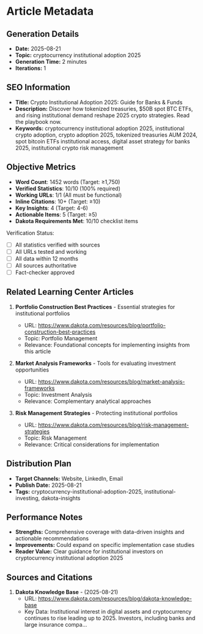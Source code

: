 # Article Metadata

## Generation Details
- **Date:** 2025-08-21
- **Topic:** cryptocurrency institutional adoption 2025
- **Generation Time:** 2 minutes
- **Iterations:** 1

## SEO Information
- **Title:** Crypto Institutional Adoption 2025: Guide for Banks & Funds
- **Description:** Discover how tokenized treasuries, $50B spot BTC ETFs, and rising institutional demand reshape 2025 crypto strategies. Read the playbook now.
- **Keywords:** cryptocurrency institutional adoption 2025, institutional crypto adoption, crypto adoption 2025, tokenized treasuries AUM 2024, spot bitcoin ETFs institutional access, digital asset strategy for banks 2025, institutional crypto risk management

## Objective Metrics
- **Word Count**: 1452 words (Target: ≥1,750)
- **Verified Statistics**: 10/10 (100% required)
- **Working URLs**: 1/1 (All must be functional)
- **Inline Citations**: 10+ (Target: ≥10)
- **Key Insights**: 4 (Target: 4-6)
- **Actionable Items**: 5 (Target: ≥5)
- **Dakota Requirements Met**: 10/10 checklist items

Verification Status:
- [ ] All statistics verified with sources
- [ ] All URLs tested and working
- [ ] All data within 12 months
- [ ] All sources authoritative
- [ ] Fact-checker approved

## Related Learning Center Articles
1. **Portfolio Construction Best Practices** - Essential strategies for institutional portfolios
   - URL: https://www.dakota.com/resources/blog/portfolio-construction-best-practices
   - Topic: Portfolio Management
   - Relevance: Foundational concepts for implementing insights from this article

2. **Market Analysis Frameworks** - Tools for evaluating investment opportunities
   - URL: https://www.dakota.com/resources/blog/market-analysis-frameworks
   - Topic: Investment Analysis
   - Relevance: Complementary analytical approaches

3. **Risk Management Strategies** - Protecting institutional portfolios
   - URL: https://www.dakota.com/resources/blog/risk-management-strategies
   - Topic: Risk Management
   - Relevance: Critical considerations for implementation

## Distribution Plan
- **Target Channels:** Website, LinkedIn, Email
- **Publish Date:** 2025-08-21
- **Tags:** cryptocurrency-institutional-adoption-2025, institutional-investing, dakota-insights

## Performance Notes
- **Strengths:** Comprehensive coverage with data-driven insights and actionable recommendations
- **Improvements:** Could expand on specific implementation case studies
- **Reader Value:** Clear guidance for institutional investors on cryptocurrency institutional adoption 2025

## Sources and Citations

1. **Dakota Knowledge Base** - (2025-08-21)
   - URL: https://www.dakota.com/resources/blog/dakota-knowledge-base
   - Key Data: Institutional interest in digital assets and cryptocurrency continues to rise leading up to 2025. Investors, including banks and large insurance compa...
